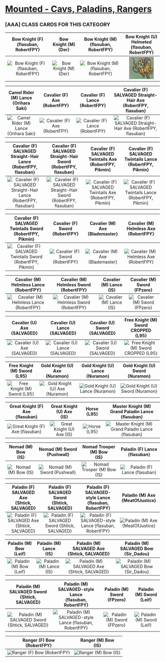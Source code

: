 # [Mounted - Cavs, Paladins, Rangers](../)

### [AAA] CLASS CARDS FOR THIS CATEGORY


|Bow Knight (F) <br> {flasuban, RobertFPY}|Bow Knight (M) <br> {Der}|Bow Knight (M) <br> {flasuban, RobertFPY}|Bow Knight (U) Helmeted <br> {flasuban, RobertFPY}|
| :---: | :---: | :---: | :---: |
|<img alt="Bow Knight (F) {flasuban, RobertFPY}" src="Bow Knight (F) {flasuban, RobertFPY}.png" />|<img alt="Bow Knight (M) {Der}" src="Bow Knight (M) {Der}.png" />|<img alt="Bow Knight (M) {flasuban, RobertFPY}" src="Bow Knight (M) {flasuban, RobertFPY}.png" />|<img alt="Bow Knight (U) Helmeted {flasuban, RobertFPY}" src="Bow Knight (U) Helmeted {flasuban, RobertFPY}.png" />|


|Camel Rider (M) Lance <br> {Orihara Saki}|Cavalier (F) Axe <br> {RobertFPY}|Cavalier (F) Lance <br> {RobertFPY}|Cavalier (F) SALVAGED Straight-Hair Axe <br> {RobertFPY, flasuban}|
| :---: | :---: | :---: | :---: |
|<img alt="Camel Rider (M) Lance {Orihara Saki}" src="Camel Rider (M) Lance {Orihara Saki}.png" />|<img alt="Cavalier (F) Axe {RobertFPY}" src="Cavalier (F) Axe {RobertFPY}.png" />|<img alt="Cavalier (F) Lance {RobertFPY}" src="Cavalier (F) Lance {RobertFPY}.png" />|<img alt="Cavalier (F) SALVAGED Straight-Hair Axe {RobertFPY, flasuban}" src="Cavalier (F) SALVAGED Straight-Hair Axe {RobertFPY, flasuban}.png" />|


|Cavalier (F) SALVAGED Straight-Hair Lance <br> {RobertFPY, flasuban}|Cavalier (F) SALVAGED Straight-Hair Sword <br> {RobertFPY, flasuban}|Cavalier (F) SALVAGED Twintails Axe <br> {RobertFPY, Pikmin}|Cavalier (F) SALVAGED Twintails Lance <br> {RobertFPY, Pikmin}|
| :---: | :---: | :---: | :---: |
|<img alt="Cavalier (F) SALVAGED Straight-Hair Lance {RobertFPY, flasuban}" src="Cavalier (F) SALVAGED Straight-Hair Lance {RobertFPY, flasuban}.png" />|<img alt="Cavalier (F) SALVAGED Straight-Hair Sword {RobertFPY, flasuban}" src="Cavalier (F) SALVAGED Straight-Hair Sword {RobertFPY, flasuban}.png" />|<img alt="Cavalier (F) SALVAGED Twintails Axe {RobertFPY, Pikmin}" src="Cavalier (F) SALVAGED Twintails Axe {RobertFPY, Pikmin}.png" />|<img alt="Cavalier (F) SALVAGED Twintails Lance {RobertFPY, Pikmin}" src="Cavalier (F) SALVAGED Twintails Lance {RobertFPY, Pikmin}.png" />|


|Cavalier (F) SALVAGED Twintails Sword <br> {RobertFPY, Pikmin}|Cavalier (F) Sword <br> {RobertFPY}|Cavalier (M) Axe <br> {Blademaster}|Cavalier (M) Helmless Axe <br> {RobertFPY}|
| :---: | :---: | :---: | :---: |
|<img alt="Cavalier (F) SALVAGED Twintails Sword {RobertFPY, Pikmin}" src="Cavalier (F) SALVAGED Twintails Sword {RobertFPY, Pikmin}.png" />|<img alt="Cavalier (F) Sword {RobertFPY}" src="Cavalier (F) Sword {RobertFPY}.png" />|<img alt="Cavalier (M) Axe {Blademaster}" src="Cavalier (M) Axe {Blademaster}.png" />|<img alt="Cavalier (M) Helmless Axe {RobertFPY}" src="Cavalier (M) Helmless Axe {RobertFPY}.png" />|


|Cavalier (M) Helmless Lance <br> {RobertFPY}|Cavalier (M) Helmless Sword <br> {RobertFPY}|Cavalier (M) Lance <br> {IS}|Cavalier (M) Sword <br> {FPzero}|
| :---: | :---: | :---: | :---: |
|<img alt="Cavalier (M) Helmless Lance {RobertFPY}" src="Cavalier (M) Helmless Lance {RobertFPY}.png" />|<img alt="Cavalier (M) Helmless Sword {RobertFPY}" src="Cavalier (M) Helmless Sword {RobertFPY}.png" />|<img alt="Cavalier (M) Lance {IS}" src="Cavalier (M) Lance {IS}.png" />|<img alt="Cavalier (M) Sword {FPzero}" src="Cavalier (M) Sword {FPzero}.png" />|


|Cavalier (U) Axe <br> {SALVAGED}|Cavalier (U) Lance <br> {SALVAGED}|Cavalier (U) Sword <br> {SALVAGED}|Free Knight (M) Sword CROPPED <br> {L95}|
| :---: | :---: | :---: | :---: |
|<img alt="Cavalier (U) Axe {SALVAGED}" src="Cavalier (U) Axe {SALVAGED}.png" />|<img alt="Cavalier (U) Lance {SALVAGED}" src="Cavalier (U) Lance {SALVAGED}.png" />|<img alt="Cavalier (U) Sword {SALVAGED}" src="Cavalier (U) Sword {SALVAGED}.png" />|<img alt="Free Knight (M) Sword CROPPED {L95}" src="Free Knight (M) Sword CROPPED {L95}.png" />|


|Free Knight (M) Sword <br> {L95}|Gold Knight (U) Axe <br> {Nuramon}|Gold Knight (U) Lance <br> {Nuramon}|Gold Knight (U) Sword <br> {Nuramon}|
| :---: | :---: | :---: | :---: |
|<img alt="Free Knight (M) Sword {L95}" src="Free Knight (M) Sword {L95}.png" />|<img alt="Gold Knight (U) Axe {Nuramon}" src="Gold Knight (U) Axe {Nuramon}.png" />|<img alt="Gold Knight (U) Lance {Nuramon}" src="Gold Knight (U) Lance {Nuramon}.png" />|<img alt="Gold Knight (U) Sword {Nuramon}" src="Gold Knight (U) Sword {Nuramon}.png" />|


|Great Knight (F) Axe <br> {flasuban}|Great Knight (U) Axe <br> {IS}|Horse <br> {L95}|Master Knight (M) Grand Paladin Lance <br> {flasuban}|
| :---: | :---: | :---: | :---: |
|<img alt="Great Knight (F) Axe {flasuban}" src="Great Knight (F) Axe {flasuban}.png" />|<img alt="Great Knight (U) Axe {IS}" src="Great Knight (U) Axe {IS}.png" />|<img alt="Horse {L95}" src="Horse {L95}.png" />|<img alt="Master Knight (M) Grand Paladin Lance {flasuban}" src="Master Knight (M) Grand Paladin Lance {flasuban}.png" />|


|Nomad (M) Bow <br> {IS}|Nomad (M) Sword <br> {Pushwall}|Nomad Trooper (M) Bow <br> {IS}|Paladin (F) Lance <br> {flasuban}|
| :---: | :---: | :---: | :---: |
|<img alt="Nomad (M) Bow {IS}" src="Nomad (M) Bow {IS}.png" />|<img alt="Nomad (M) Sword {Pushwall}" src="Nomad (M) Sword {Pushwall}.png" />|<img alt="Nomad Trooper (M) Bow {IS}" src="Nomad Trooper (M) Bow {IS}.png" />|<img alt="Paladin (F) Lance {flasuban}" src="Paladin (F) Lance {flasuban}.png" />|


|Paladin (F) SALVAGED Axe <br> {Shtick, SALVAGED}|Paladin (F) SALVAGED Sword <br> {Shtick, SALVAGED}|Paladin (F) SALVAGED-style Lance <br> {flasuban, RobertFPY}|Paladin (M) Axe <br> {MeatOfJustice}|
| :---: | :---: | :---: | :---: |
|<img alt="Paladin (F) SALVAGED Axe {Shtick, SALVAGED}" src="Paladin (F) SALVAGED Axe {Shtick, SALVAGED}.png" />|<img alt="Paladin (F) SALVAGED Sword {Shtick, SALVAGED}" src="Paladin (F) SALVAGED Sword {Shtick, SALVAGED}.png" />|<img alt="Paladin (F) SALVAGED-style Lance {flasuban, RobertFPY}" src="Paladin (F) SALVAGED-style Lance {flasuban, RobertFPY}.png" />|<img alt="Paladin (M) Axe {MeatOfJustice}" src="Paladin (M) Axe {MeatOfJustice}.png" />|


|Paladin (M) Bow <br> {Leif}|Paladin (M) Lance <br> {IS}|Paladin (M) SALVAGED Axe <br> {Shtick, SALVAGED}|Paladin (M) SALVAGED Bow <br> {Sir_Dadou}|
| :---: | :---: | :---: | :---: |
|<img alt="Paladin (M) Bow {Leif}" src="Paladin (M) Bow {Leif}.png" />|<img alt="Paladin (M) Lance {IS}" src="Paladin (M) Lance {IS}.png" />|<img alt="Paladin (M) SALVAGED Axe {Shtick, SALVAGED}" src="Paladin (M) SALVAGED Axe {Shtick, SALVAGED}.png" />|<img alt="Paladin (M) SALVAGED Bow {Sir_Dadou}" src="Paladin (M) SALVAGED Bow {Sir_Dadou}.png" />|


|Paladin (M) SALVAGED Sword <br> {Shtick, SALVAGED}|Paladin (M) SALVAGED-style Lance <br> {flasuban, RobertFPY}|Paladin (M) Sword <br> {FPzero}|Paladin (M) Sword <br> {Leif}|
| :---: | :---: | :---: | :---: |
|<img alt="Paladin (M) SALVAGED Sword {Shtick, SALVAGED}" src="Paladin (M) SALVAGED Sword {Shtick, SALVAGED}.png" />|<img alt="Paladin (M) SALVAGED-style Lance {flasuban, RobertFPY}" src="Paladin (M) SALVAGED-style Lance {flasuban, RobertFPY}.png" />|<img alt="Paladin (M) Sword {FPzero}" src="Paladin (M) Sword {FPzero}.png" />|<img alt="Paladin (M) Sword {Leif}" src="Paladin (M) Sword {Leif}.png" />|


|Ranger (F) Bow <br> {RobertFPY}|Ranger (M) Bow <br> {IS}|
| :---: | :---: |
|<img alt="Ranger (F) Bow {RobertFPY}" src="Ranger (F) Bow {RobertFPY}.png" />|<img alt="Ranger (M) Bow {IS}" src="Ranger (M) Bow {IS}.png" />|


